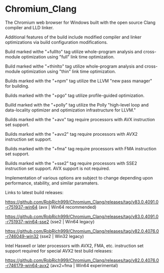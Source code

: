 # Chromium_Clang

The Chromium web browser for Windows built with the open source Clang compiler and LLD linker.

Additional features of the build include modified compiler and linker optimizations via build configuration modifications.

Build marked withe "+fulllto" tag utilize whole-program analysis and cross-module optimization using "full" link time optimization.

Build marked withe "+thinlto" tag utilize whole-program analysis and cross-module optimization using "thin" link time optimization.

Builds marked with the "+npm" tag utilize the LLVM "new pass manager" for building.

Builds marked with the "+pgo" tag utilize profile-guided optimization.

Builld marked with the "+polly" tag utilize the Polly "high-level loop and data-locality optimizer and optimization infrastructure for LLVM."

Builds marked with the "+avx" tag require processors with AVX instruction set support.

Builds marked with the "+avx2" tag require processors with AVX2 instruction set support.

Builds marked with the "+fma" tag require processors with FMA instruction set support.

Builds marked with the "+sse2" tag require processors with SSE2 instruction set support. AVX support is not required.

Implementation of various options are subject to change depending upon performance, stability, and similar paramaters.

Links to latest build releases:

https://github.com/RobRich999/Chromium_Clang/releases/tag/v83.0.4091.0-r751937-win64 (avx | Win64 recommended)

https://github.com/RobRich999/Chromium_Clang/releases/tag/v83.0.4091.0-r751937-win64-sse2 (sse2 | Win64 legacy)

https://github.com/RobRich999/Chromium_Clang/releases/tag/v82.0.4076.0-r746049-win32 (sse2 | Win32 legacy)

Intel Haswell or later processors with AVX2, FMA, etc. instruction set support required for special AVX2 test build releases:

https://github.com/RobRich999/Chromium_Clang/releases/tag/v82.0.4076.0-r746179-win64-avx2 (avx2+fma | Win64 experimental)

